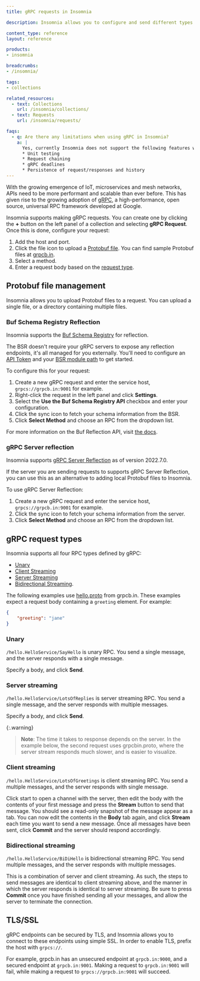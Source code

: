 ```yaml
---
title: gRPC requests in Insomnia

description: Insomnia allows you to configure and send different types of requests.

content_type: reference
layout: reference

products:
- insomnia

breadcrumbs:
- /insomnia/

tags:
- collections

related_resources:
  - text: Collections
    url: /insomnia/collections/
  - text: Requests
    url: /insomnia/requests/

faqs:
  - q: Are there any limitations when using gRPC in Insomnia?
    a: |
      Yes, currently Insomnia does not support the following features with gRPC:
      * Unit testing
      * Request chaining
      * gRPC deadlines
      * Persistence of request/responses and history
---
```


With the growing emergence of IoT, microservices and mesh networks, APIs need to be more performant and scalable than ever before. This has given rise to the growing adoption of [gRPC](https://grpc.io/), a high-performance, open source, universal RPC framework developed at Google.

Insomnia supports making gRPC requests. You can create one by clicking the **+** button on the left panel of a collection and selecting **gRPC Request**. Once this is done, configure your request:

1. Add the host and port.
1. Click the file icon to upload a [Protobuf file](#proto-file-management). You can find sample Protobuf files at [grpcb.in](https://grpcb.in/).
1. Select a method.
1. Enter a request body based on the [request type](#grpc-request-types).

## Protobuf file management

Insomnia allows you to upload Protobuf files to a request. You can upload a single file, or a directory containing multiple files.

### Buf Schema Registry Reflection

Insomnia supports the [Buf Schema Registry](https://buf.build/docs/bsr/introduction) for reflection.

The BSR doesn't require your gRPC servers to expose any reflection endpoints, it's all managed for you externally. You'll need to configure an [API Token](https://buf.build/docs/bsr/authentication) and your [BSR module path](https://buf.build/docs/bsr/module/manage) to get started.

To configure this for your request:

1. Create a new gRPC request and enter the service host, `grpcs://grpcb.in:9001` for example. 
1. Right-click the request in the left panel and click **Settings**. 
1. Select the **Use the Buf Schema Registry API** checkbox and enter your configuration.
1. Click the sync icon to fetch your schema information from the BSR. 
1. Click **Select Method** and choose an RPC from the dropdown list.

For more information on the Buf Reflection API, visit [the docs](https://buf.build/docs/bsr/reflection/overview).

### gRPC Server reflection

Insomnia supports [gRPC Server Reflection](https://github.com/grpc/grpc/blob/master/doc/server-reflection.md) as of version 2022.7.0.

If the server you are sending requests to supports gRPC Server Reflection, you can use this as an alternative to adding local Protobuf files to Insomnia. 

To use gRPC Server Reflection:

1. Create a new gRPC request and enter the service host, `grpcs://grpcb.in:9001` for example.
1. Click the sync icon to fetch your schema information from the server. 
1. Click **Select Method** and choose an RPC from the dropdown list.

## gRPC request types

Insomnia supports all four RPC types defined by gRPC:
* [Unary](https://grpc.io/docs/what-is-grpc/core-concepts/#unary-rpc)
* [Client Streaming](https://grpc.io/docs/what-is-grpc/core-concepts/#client-streaming-rpc)
* [Server Streaming](https://grpc.io/docs/what-is-grpc/core-concepts/#server-streaming-rpc)
* [Bidirectional Streaming](https://grpc.io/docs/what-is-grpc/core-concepts/#bidirectional-streaming-rpc). 

The following examples use [hello.proto](https://github.com/moul/pb/blob/master/hello/hello.proto) from grpcb.in. 
These examples expect a request body containing a `greeting` element. For example:

```json
{
    "greeting": "jane"
}
```

### Unary

`/hello.HelloService/SayHello` is unary RPC. You send a single message, and the server responds with a single message.

Specify a body, and click **Send**.

### Server streaming

`/hello.HelloService/LotsOfReplies` is server streaming RPC. You send a single message, and the server responds with multiple messages.

Specify a body, and click **Send**.

{:.warning}
> **Note**: The time it takes to response depends on the server. In the example below, the second request uses grpcbin.proto, where the server stream responds much slower, and is easier to visualize.

### Client streaming

`/hello.HelloService/LotsOfGreetings` is client streaming RPC. You send a multiple messages, and the server responds with single message.

Click start to open a channel with the server, then edit the body with the contents of your first message and press the **Stream** button to send that message. You should see a read-only snapshot of the message appear as a tab. You can now edit the contents in the **Body** tab again, and click **Stream** each time you want to send a new message. Once all messages have been sent, click **Commit** and the server should respond accordingly.

### Bidirectional streaming

`/hello.HelloService/BiDiHello` is bidirectional streaming RPC. You send multiple messages, and the server responds with multiple messages.

This is a combination of server and client streaming. As such, the steps to send messages are identical to client streaming above, and the manner in which the server responds is identical to server streaming. Be sure to press **Commit** once you have finished sending all your messages, and allow the server to terminate the connection.

## TLS/SSL

gRPC endpoints can be secured by TLS, and Insomnia allows you to connect to these endpoints using simple SSL. In order to enable TLS, prefix the host with `grpcs://`.

For example, grpcb.in has an unsecured endpoint at `grpcb.in:9000`, and a secured endpoint at `grpcb.in:9001`. Making a request to `grpcb.in:9001` will fail, while making a request to `grpcs://grpcb.in:9001` will succeed.